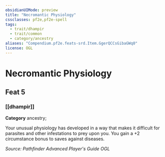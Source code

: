 ```yaml
---
obsidianUIMode: preview
title: "Necromantic Physiology"
cssclasses: pf2e,pf2e-spell
tags:
  - trait/dhampir
  - trait/common
  - category/ancestry
aliases: "Compendium.pf2e.feats-srd.Item.GgerQCCsGibaGWq0"
license: OGL
---
```

# Necromantic Physiology
## Feat 5
### [[dhampir]]

**Category** ancestry; 




Your unusual physiology has developed in a way that makes it difficult for parasites and other infestations to prey upon you. You gain a +2 circumstance bonus to saves against diseases.

*Source: Pathfinder Advanced Player's Guide*
*OGL*